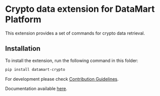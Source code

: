 # Crypto data extension for DataMart Platform

This extension provides a set of commands for crypto data retrieval.

## Installation

To install the extension, run the following command in this folder:

```bash
pip install datamart-crypto
```

For development please check [Contribution Guidelines](https://github.com/DataMart-finance/DataMartTerminal/blob/develop/datamart/CONTRIBUTING.md).

Documentation available [here](https://docs.datamart.co/platform).
